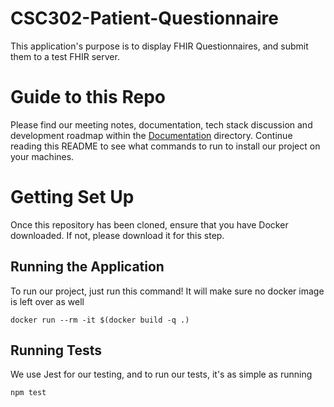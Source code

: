 # CSC302-Patient-Questionnaire
This application's purpose is to display FHIR Questionnaires, and submit them to a test FHIR server.

# Guide to this Repo
Please find our  meeting notes, documentation, tech stack discussion and development roadmap within the [Documentation](Documentation) directory.
Continue reading this README to see what commands to run to install our project on your machines.


# Getting Set Up
Once this repository has been cloned, ensure that you have Docker downloaded. If not, please download it for this step.

## Running the Application
To run our project, just run this command! It will make sure no docker image is left over as well
```
docker run --rm -it $(docker build -q .)
```

## Running Tests
We use Jest for our testing, and to run our tests, it's as simple as running
```
npm test
```
